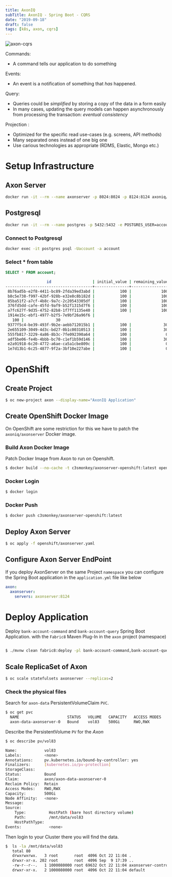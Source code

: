 ```yaml
---
title: AxonIQ 
subTitle: AxonIQ - Spring Boot - CQRS
date: "2019-09-18"
draft: false
tags: [k8s, axon, cqrs]
---
```

![axon-cqrs](/static/axon/axon-cqrs.jpg)

                                                                                                                
Commands:
  * A command tells our application to do something

Events:
 * An event is a notification of something that _has_ happened.   
                                                                                                                  
Query:
 * Queries could be _simplified_ by storing a copy of the data in a form easily 
 * In many cases, updating the query models can happen asynchronously from processing the transaction: _eventual consistency_
                                                                             
                                                                                                                                                                                      
Projection : 
 * Optimized for the specific read use-cases (e.g. screens, API methods)
 * Many separated ones instead of one big one
 * Use carious technologies as appropriate (RDMS, Elastic, Mongo etc.)
 
 
# Setup Infrastructure

## Axon Server
```bash
docker run -it --rm --name axonserver -p 8024:8024 -p 8124:8124 axoniq/axonserver
```

## Postgresql
```bash
docker run -it --rm --name postgres -p 5432:5432 -e POSTGRES_USER=account -e POSTGRES_PASSWORD=secret postgres:12
```

### Connect to Postgresql  
```bash
docker exec -it postgres psql -Uaccount -a account
```
### Select * from table
```sql
SELECT * FROM account;
```

```bash
                  id                  | initial_value | remaining_value
--------------------------------------+---------------+-----------------
 8b76ad5b-e2f8-4411-bc89-2fda39ed3abd |           100 |             100
 b8c5e738-f997-42bf-928b-e32e8c8b182d |           100 |             100
 85ba51f2-a7cf-4b8c-9a7c-2c20543305df |           100 |             100
 376fd5dd-cafe-45fd-9af9-b52f1315d7f6 |           100 |             100
 a7fc627f-9d35-4752-82b8-1f7ff1135e40 |           100 |             100
 1914e15c-ebf1-4977-b2f5-7e9bf26a96f6 |        
   100 |              30
 9377f5c4-be39-493f-9b2e-aebb712015b1 |           100 |              30
 2e655109-3049-4d3c-bd27-0b1c00310513 |           100 |              30
 555fb817-3229-4a86-8b3c-7fe092390a64 |           100 |               0
 adf5be06-fe4b-4bbb-bc70-c1ef1b59d146 |           100 |              30
 e2a91918-6c20-4772-a6ae-ca5a1cbe809c |           100 |               0
 1e7d13b1-6c25-4877-9f2a-3bf10e227abe |           100 |               0
```


# OpenShift

## Create Project
```bash
$ oc new-project axon --display-name="AxonIQ Application"
```

## Create OpenShift Docker Image
On OpenShift are some restriction for this we have to patch the `axoniq/axonserver` Docker image.

### Build Axon Docker Image 
Patch Docker Image from Axon to run on Openshift. 
```bash
$ docker build --no-cache -t c3smonkey/axonserver-openshift:latest openshift/dockerfiles/
```

### Docker Login
```bash
$ docker login
```

### Docker Push
```bash
$ docker push c3smonkey/axonserver-openshift:latest
```

## Deploy Axon Server
```bash
$ oc apply -f openshift/axonserver.yaml
```

## Configure Axon Server EndPoint
If you deploy AxonServer on the same Project `namespace` you can configure the Spring Boot application  in the `application.yml` file like below
```yaml
axon:
  axonserver:
    servers: axonserver:8124
```

# Deploy Application
Deploy `bank-account-command` and `bank-account-query` Spring Boot Application.
with the `Fabric8` Maven Plug-In in the `axon` project (namespace)
```bash

$ ./mvnw clean fabric8:deploy -pl bank-account-command,bank-account-query -Dfabric8.namespace=axon
```



## Scale ReplicaSet of Axon

```bash
$ oc scale statefulsets axonserver --replicas=2
```



### Check the physical files
Search for `axon-data` PersistentVolumeClaim `PVC`.
```bash
$ oc get pvc
  NAME                     STATUS   VOLUME   CAPACITY   ACCESS MODES   STORAGECLASS   AGE
  axon-data-axonserver-0   Bound    vol83    500Gi      RWO,RWX                       1h
```

Describe the PersistentVolume `PV` for the _Axon_
```bash
$ oc describe pv/vol83

Name:            vol83
Labels:          <none>
Annotations:     pv.kubernetes.io/bound-by-controller: yes
Finalizers:      [kubernetes.io/pv-protection]
StorageClass:
Status:          Bound
Claim:           axon/axon-data-axonserver-0
Reclaim Policy:  Retain
Access Modes:    RWO,RWX
Capacity:        500Gi
Node Affinity:   <none>
Message:
Source:
    Type:          HostPath (bare host directory volume)
    Path:          /mnt/data/vol83
    HostPathType:
Events:            <none>
```

Then login to your Cluster there you will find the data.
```bash
$  ls -la /mnt/data/vol83
   total 80
   drwxrwxrwx.   3 root       root  4096 Oct 22 11:04 .
   drwxr-xr-x. 202 root       root  4096 Sep  9 17:39 ..
   -rw-r--r--.   1 1000080000 root 69632 Oct 22 11:04 axonserver-controldb.mv.db
   drwxr-xr-x.   2 1000080000 root  4096 Oct 22 11:04 default
```


